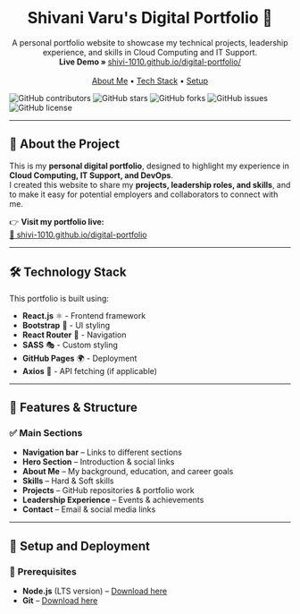 <!-- PROJECT LOGO -->
<br />
<p align="center">
  <h1 align="center">Shivani Varu's Digital Portfolio 🚀</h1>

  <p align="center">
    A personal portfolio website to showcase my technical projects, leadership experience, and skills in Cloud Computing and IT Support.
    <br/>
    <strong>Live Demo » </strong> 
    <a href="https://shivi-1010.github.io/digital-portfolio/">shivi-1010.github.io/digital-portfolio/</a>
    <br />
    <br />
    <a href="#about-the-project">About Me</a> • 
    <a href="#technology-stack">Tech Stack</a> •
    <a href="#setup-and-deployment">Setup</a>
  </p>
</p>

![GitHub contributors](https://img.shields.io/github/contributors/shivi-1010/digital-portfolio?color=ffcc66&style=for-the-badge)
![GitHub stars](https://img.shields.io/github/stars/shivi-1010/digital-portfolio?color=ffcc66&style=for-the-badge)
![GitHub forks](https://img.shields.io/github/forks/shivi-1010/digital-portfolio?style=for-the-badge)
![GitHub issues](https://img.shields.io/github/issues/shivi-1010/digital-portfolio?color=ffcc66&style=for-the-badge)
![GitHub license](https://img.shields.io/github/license/shivi-1010/digital-portfolio?style=for-the-badge)

---

## 📌 About the Project

This is my **personal digital portfolio**, designed to highlight my experience in **Cloud Computing, IT Support, and DevOps**.  
I created this website to share my **projects, leadership roles, and skills**, and to make it easy for potential employers and collaborators to connect with me.

👉 **Visit my portfolio live:**  
[🔗 shivi-1010.github.io/digital-portfolio](https://shivi-1010.github.io/digital-portfolio)

---

## 🛠️ Technology Stack

This portfolio is built using:

- **React.js** ⚛️ - Frontend framework
- **Bootstrap** 🎨 - UI styling
- **React Router** 🚏 - Navigation
- **SASS** 🎭 - Custom styling
- **GitHub Pages** 🌍 - Deployment
- **Axios** 📡 - API fetching (if applicable)

---

## 📂 Features & Structure

### ✅ **Main Sections**
- **Navigation bar** – Links to different sections
- **Hero Section** – Introduction & social links
- **About Me** – My background, education, and career goals
- **Skills** – Hard & Soft skills
- **Projects** – GitHub repositories & portfolio work
- **Leadership Experience** – Events & achievements
- **Contact** – Email & social media links

---

## 🔧 Setup and Deployment

### 📌 **Prerequisites**
- **Node.js** (LTS version) – [Download here](https://nodejs.org/)
- **Git** – [Download here](https://git-scm.com/)

